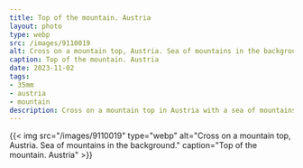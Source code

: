 ```yaml
---
title: Top of the mountain. Austria
layout: photo
type: webp
src: /images/9110019
alt: Cross on a mountain top, Austria. Sea of mountains in the background.
caption: Top of the mountain. Austria
date: 2023-11-02
tags:
- 35mm
- austria
- mountain
description: Cross on a mountain top in Austria with a sea of mountains in the background.
---
```


{{< img src="/images/9110019" type="webp" alt="Cross on a mountain top, Austria. Sea of mountains in the background." caption="Top of the mountain. Austria" >}}
